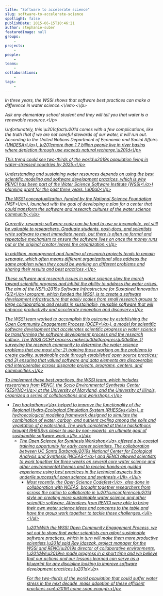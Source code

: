 ```yaml
---
title: "Software to accelerate science"
slug: software-to-accelerate-science
spotlight: false
publishDate: 2015-06-15T10:46:21
author: stephanie-suber
featuredImage: null
groups:
    - 
projects:
    - 
people:
    - 
teams: 
    - 
collaborations:
    - 
tags:
    - 
---
```

<p><em>In three years, the WSSI shows that software best practices can make a difference in water science.<\/em><\/p>
<p>Ask any elementary school student and they will tell you that water is a renewable resource.<\/p>
<p>Unfortunately, this \u201cfact\u201d comes with a few complications, like the truth that if we are not careful stewards of our water, it will run out. According to the United Nations Department of Economic and Social Affairs (<a href="http:\/\/www.un.org\/waterforlifedecade\/water_and_sustainable_development.shtml" target="_blank">UNDESA<\/a>), \u201cmore than 1.7 billion people live in river basins where depletion through use exceeds natural recharge.\u201d<\/p>
<p>This trend could see two-thirds of the world\u2019s population living in water-stressed countries by 2025.<\/p>
<p>Understanding and sustaining water resources depends on using the best scientific modeling and software development practices, which is why RENCI has been part of the Water Science Software Institute (<a href="http:\/\/waters2i2.org\/" target="_blank">WSSI<\/a>) planning grant for the past three years. \u00a0<!--more--><\/p>
<p>The WSSI conceptualization, funded by the National Science Foundation (<a href="http:\/\/www.nsf.gov\/" target="_blank">NSF<\/a>), launched with the goal of developing a plan for a center that could transform the software and research cultures of the water science community.<\/p>
<p>Currently, research software code can be hard to use or incomplete, yet still be valuable to researchers. Graduate students, post-docs, and scientists write software to meet immediate needs, but there is often no formal and repeatable mechanism to ensure the software lives on once the money runs out or the original creator leaves the organization.<\/p>
<p>In addition, management and funding of research projects tends to remain separate, which often means different organizational silos address the same problem when they could be working on different problems and sharing their results and best practices.<\/p>
<p>These software and research issues in water science slow the march toward scientific progress and inhibit the ability to address the water crises. The aim of the NSF\u2019s Software Infrastructure for Sustained Innovation (<a href="http:\/\/www.nsf.gov\/si2" target="_blank">SI2<\/a>) program, which funded the WSSI, is to create a software development infrastructure that easily scales from small research groups to large collaborations and results in sustainable, reusable software that will enhance productivity and accelerate innovation and discovery.<\/p>
<p>The WSSI team worked to accomplish this outcome by establishing the Open Community Engagement Process (<a href="http:\/\/ieeexplore.ieee.org\/xpl\/articleDetails.jsp?arnumber=6728937" target="_blank">OCEP<\/a>), a model for scientific software development that accelerates scientific progress in water science by transforming the software development process and the research culture. The WSSI OCEP process makes\u00a0progress\u00a0by: 1) surveying the research community to determine the water science problems that are most dire; 2) training those working on the problems to create quality, sustainable code through established open source practices; and 3) ensuring that valued software and data elements are discoverable and interoperable across disparate projects, programs, centers, and communities.<\/p>
<p>To implement these best practices, the WSSI team, which includes researchers from RENCI, the Socio Environmental Synthesis Center (<a href="http:\/\/www.sesync.org\/" target="_blank">SESYNC<\/a>) at the University of Maryland, and the University of Illinois, organized a series of collaborations and workshops.<\/p>
<ul>
<li><a href="http:\/\/renci.org\/news\/a-techie-marathon-renci-hosts-hackathon-to-improve-water-science-software\/" target="_blank">Two hackathons<\/a> helped to improve the functionality of the Regional Hydro-Ecological Simulation System (<a href="http:\/\/fiesta.bren.ucsb.edu\/~rhessys\/" target="_blank">RHESSys<\/a>), a hydroecological modeling framework designed to simulate the combination of water, carbon, and nutrient cycling among the soils and vegetation of a watershed. The work completed at these hackathons brought RHESSys closer to use by non-experts, an ultimate goal of sustainable software work.<\/li>
<\/ul>
<ul>
<li>The <a href="http:\/\/renci.org\/news\/software-skills-for-scientists\/" target="_blank">Open Science for Synthesis Workshop<\/a> offered a bi-coastal training opportunity for early career scientists. The collaboration between UC Santa Barbara\u2019s National Center for Ecological Analysis and Synthesis (<a href="https:\/\/www.nceas.ucsb.edu\/" target="_blank">NCEAS<\/a>) and RENCI allowed scientists to work together for three weeks on several core water science and other environmental themes and to receive hands-on guided experience using best practices in the technical aspects that underlie successful open science and synthesis.<\/li>
<\/ul>
<ul>
<li>Most recently, the <a href="http:\/\/renci.org\/blog\/codefest-to-focus-on-collaboration-and-results\/" target="_blank">Open Science Codefest<\/a>, also done in collaboration with NCEAS, brought together researchers from across the nation to collaborate in \u201cunconference\u201d style on creating more sustainable water science and other scientific software. Attendees from RENCI were able to bring their own water science ideas and concerns to the table and have the group work together to tackle those challenges.<\/li>
<\/ul>
<p>\u201cWith the WSSI Open Community Engagement Process, we set out to show that water scientists can adopt sustainable software practices, which in turn will make them more productive scientists,\u201d said Ray Idaszak, project manager for the WSSI and RENCI\u2019s director of collaborative environments. \u201cWe\u2019ve made progress in a short time and we believe that our actions and our lessons learned can serve as a blueprint for any discipline looking to improve software development practices.\u201d<\/p>
<p>For the two-thirds of the world population that could suffer water stress in the next decade, mass adoption of these efficient practices can\u2019t come soon enough.<\/p>
<!-- AddThis Advanced Settings generic via filter on the_content --><!-- AddThis Share Buttons generic via filter on the_content -->
